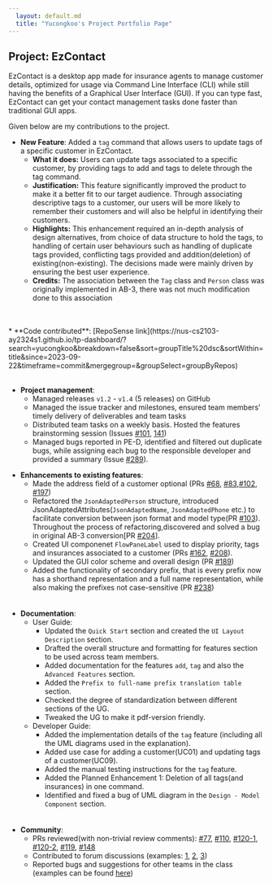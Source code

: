 ```yaml
---
  layout: default.md
  title: "Yucongkoo's Project Portfolio Page"
---
```


## Project: EzContact

EzContact is a desktop app made for insurance agents to manage customer details,
optimized for usage via Command Line Interface (CLI) while still having the benefits of a Graphical User Interface (GUI).
If you can type fast, EzContact can get your contact management tasks done faster than traditional GUI apps.

Given below are my contributions to the project.
<br/>

* **New Feature**: Added a `tag` command that allows users to update tags of a specific customer in EzContact.
    * **What it does:** Users can update tags associated to a specific customer, by providing tags to add and tags to delete
  through the tag command.
    * **Justification:** This feature significantly improved the product to make it a better fit to our target audience.
  Through associating descriptive tags to a customer, our users will be more likely to remember their customers and will also be
  helpful in identifying their customers.
    * **Highlights:** This enhancement required an in-depth analysis of design alternatives, from choice of data structure to hold the
  tags, to handling of certain user behaviours such as handling of duplicate tags provided, conflicting tags provided and
  addition(deletion) of existing(non-existing). The decisions made were mainly driven by ensuring the best user experience.
    * **Credits:** The association between the `Tag` class and `Person` class was originally implemented in AB-3,
  there was not much modification done to this association
<br/>
<br/>
* **Code contributed**: [RepoSense link](https://nus-cs2103-ay2324s1.github.io/tp-dashboard/?search=yucongkoo&breakdown=false&sort=groupTitle%20dsc&sortWithin=title&since=2023-09-22&timeframe=commit&mergegroup=&groupSelect=groupByRepos)
<br/>
<br/>

* **Project management**:
    * Managed releases `v1.2` - `v1.4` (5 releases) on GitHub
    * Managed the issue tracker and milestones, ensured team members' timely delivery of deliverables and team tasks
    * Distributed team tasks on a weekly basis. Hosted the features brainstorming session (Issues [#101](https://github.com/AY2324S1-CS2103T-W16-2/tp/issues/101), [141](https://github.com/AY2324S1-CS2103T-W16-2/tp/issues/141))
    * Managed bugs reported in PE-D, identified and filtered out duplicate bugs, while assigning each bug to the responsible developer and provided a summary (Issue [#289](https://github.com/AY2324S1-CS2103T-W16-2/tp/issues/289)).

<div style="page-break-after: always;"></div>

* **Enhancements to existing features**:
  * Made the address field of a customer optional (PRs [#68](https://github.com/AY2324S1-CS2103T-W16-2/tp/pull/68), [#83](https://github.com/AY2324S1-CS2103T-W16-2/tp/pull/83),[#102](https://github.com/AY2324S1-CS2103T-W16-2/tp/pull/102), [#197](https://github.com/AY2324S1-CS2103T-W16-2/tp/pull/197))
  * Refactored the `JsonAdaptedPerson` structure, introduced JsonAdaptedAttributes(`JsonAdaptedName`, `JsonAdaptedPhone` etc.) to facilitate
  conversion between json format and model type(PR [#103](https://github.com/AY2324S1-CS2103T-W16-2/tp/pull/103)). Throughout the process of refactoring,discovered and solved a bug in original AB-3 conversion[PR [#204](https://github.com/AY2324S1-CS2103T-W16-2/tp/pull/204)].
  * Created UI componenet `FlowPaneLabel` used to display priority, tags and insurances associated to a customer (PRs [#162](https://github.com/AY2324S1-CS2103T-W16-2/tp/pull/162), [#208](https://github.com/AY2324S1-CS2103T-W16-2/tp/pull/208)).
  * Updated the GUI color scheme and overall design (PR [#189](https://github.com/AY2324S1-CS2103T-W16-2/tp/pull/189))
  * Added the functionality of secondary prefix, that is every prefix now has a shorthand representation and a full name representation,
  while also making the prefixes not case-sensitive (PR [#238](https://github.com/AY2324S1-CS2103T-W16-2/tp/pull/238))
  <br/>
  <br/>
* **Documentation**:
  * User Guide:
    * Updated the `Quick Start` section and created the `UI Layout Description` section.
    * Drafted the overall structure and formatting for features section to be used across team members.
    * Added documentation for the features `add`, `tag` and also the `Advanced Features` section.
    * Added the `Prefix to full-name prefix translation table` section.
    * Checked the degree of standardization between different sections of the UG.
    * Tweaked the UG to make it pdf-version friendly.
  * Developer Guide:
    * Added the implementation details of the `tag` feature (including all the UML diagrams used in the explanation).
    * Added use case for adding a customer(UC01) and updating tags of a customer(UC09).
    * Added the manual testing instructions for the `tag` feature.
    * Added the Planned Enhancement 1: Deletion of all tags(and insurances) in one command.
    * Identified and fixed a bug of UML diagram in the `Design - Model Component` section.
  <br/>
  <br/>
* **Community**:
  * PRs reviewed(with non-trivial review comments): [#77](https://github.com/AY2324S1-CS2103T-W16-2/tp/pull/77/files/c7bff1718ed1ad97f10a426a26ddbd38c7f9d88f),
  [#110](https://github.com/AY2324S1-CS2103T-W16-2/tp/pull/110/files/21f6f6890e91e85acba38fe4b4c6924dc4dda5e8),
  [#120-1](https://github.com/AY2324S1-CS2103T-W16-2/tp/pull/120/files/14f6a08e3141168016ea041cf8a1c440f69b3d2d), [#120-2](https://github.com/AY2324S1-CS2103T-W16-2/tp/pull/120/files/14f6a08e3141168016ea041cf8a1c440f69b3d2d),
  [#119](https://github.com/AY2324S1-CS2103T-W16-2/tp/pull/119/files/737161d463230bae517c56e3e339fc9594c1565e),
  [#148](https://github.com/AY2324S1-CS2103T-W16-2/tp/pull/148/files/140747789d7932a9f5f9382bd39d56577f6c1bd7)
  * Contributed to forum discussions (examples: [1](https://github.com/nus-cs2103-AY2324S1/forum/issues/368#issuecomment-1801798119), [2](https://github.com/nus-cs2103-AY2324S1/forum/issues/317), [3](https://github.com/nus-cs2103-AY2324S1/forum/issues/393))
  * Reported bugs and suggestions for other teams in the class (examples can be found [here](https://github.com/yucongkoo/ped/issues))
